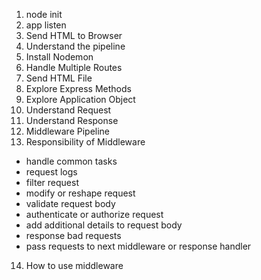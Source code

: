 1. node init
2. app listen
3. Send HTML to Browser
4. Understand the pipeline
5. Install Nodemon
6. Handle Multiple Routes
7. Send HTML File
8. Explore Express Methods
9. Explore Application Object
10. Understand Request
11. Understand Response
12. Middleware Pipeline
13. Responsibility of Middleware

- handle common tasks
- request logs
- filter request
- modify or reshape request
- validate request body
- authenticate or authorize request
- add additional details to request body
- response bad requests
- pass requests to next middleware or response handler

14. How to use middleware
